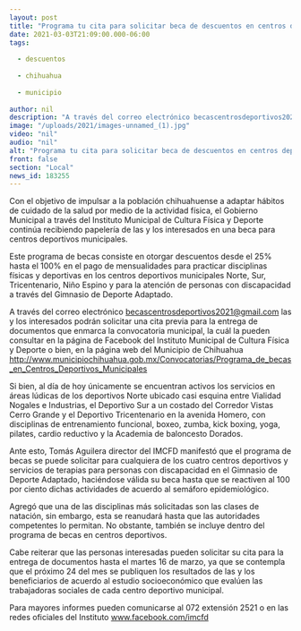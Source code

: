 ```yaml
---
layout: post
title: "Programa tu cita para solicitar beca de descuentos en centros deportivos municipales"
date: 2021-03-03T21:09:00.000-06:00
tags:
  
  - descuentos
  
  - chihuahua
  
  - municipio
  
author: nil
description: "A través del correo electrónico becascentrosdeportivos2021@gmail.com las y los interesados podrán solicitar una cita previa para la entrega de documentos que enmarca la convocatoria municipal"
image: "/uploads/2021/images-unnamed_(1).jpg"
video: "nil"
audio: "nil"
alt: "Programa tu cita para solicitar beca de descuentos en centros deportivos municipales"
front: false
section: "Local"
news_id: 183255
---
```


Con el objetivo de impulsar a la población chihuahuense a adaptar hábitos de cuidado de la salud por medio de la actividad física, el Gobierno Municipal a través del Instituto Municipal de Cultura Física y Deporte continúa recibiendo papelería de las y los interesados en una beca para centros deportivos municipales.

Este programa de becas consiste en otorgar descuentos desde el 25% hasta el 100% en el pago de mensualidades para practicar disciplinas físicas y deportivas en los centros deportivos municipales Norte, Sur, Tricentenario, Niño Espino y para la atención de personas con discapacidad a través del Gimnasio de Deporte Adaptado.

A través del correo electrónico becascentrosdeportivos2021@gmail.com las y los interesados podrán solicitar una cita previa para la entrega de documentos que enmarca la convocatoria municipal, la cuál la pueden consultar en la página de Facebook del Instituto Municipal de Cultura Física y Deporte o bien, en la página web del Municipio de Chihuahua http://www.municipiochihuahua.gob.mx/Convocatorias/Programa_de_becas_en_Centros_Deportivos_Municipales

Si bien, al día de hoy únicamente se encuentran activos los servicios en áreas lúdicas de los deportivos Norte ubicado casi esquina entre Vialidad Nogales e Industrias, el Deportivo Sur a un costado del Corredor Vistas Cerro Grande y el Deportivo Tricentenario en la avenida Homero, con disciplinas de entrenamiento funcional, boxeo, zumba, kick boxing, yoga, pilates, cardio reductivo y la Academia de baloncesto Dorados.

Ante esto, Tomás Aguilera director del IMCFD manifestó que el programa de becas se puede solicitar para cualquiera de los cuatro centros deportivos y servicios de terapias para personas con discapacidad en el Gimnasio de Deporte Adaptado, haciéndose válida su beca hasta que se reactiven al 100 por ciento dichas actividades de acuerdo al semáforo epidemiológico.

Agregó que una de las disciplinas más solicitadas son las clases de natación, sin embargo, esta se reanudará hasta que las autoridades competentes lo permitan. No obstante, también se incluye dentro del programa de becas en centros deportivos.

Cabe reiterar que las personas interesadas pueden solicitar su cita para la entrega de documentos hasta el martes 16 de marzo, ya que se contempla que el próximo 24 del mes se publiquen los resultados de las y los beneficiarios de acuerdo al estudio socioeconómico que evalúen las trabajadoras sociales de cada centro deportivo municipal.

Para mayores informes pueden comunicarse al 072 extensión 2521 o en las redes oficiales del Instituto www.facebook.com/imcfd